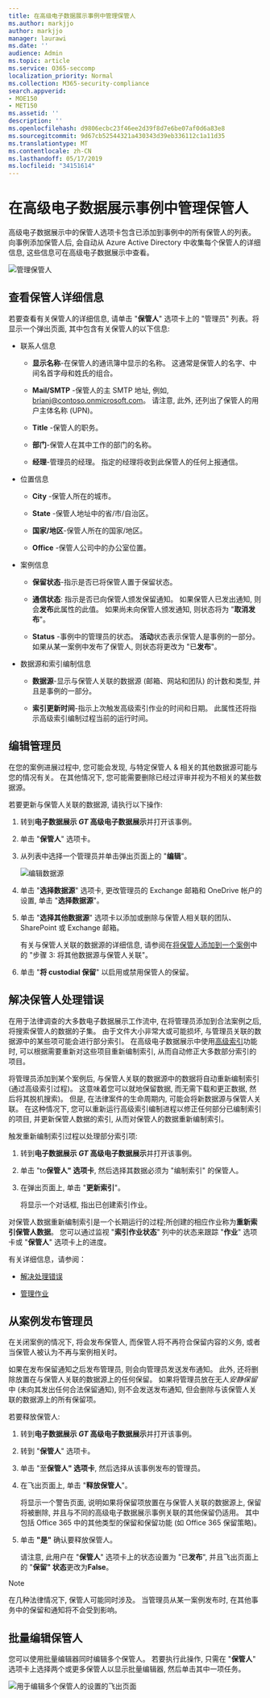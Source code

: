 ```yaml
---
title: 在高级电子数据展示事例中管理保管人
ms.author: markjjo
author: markjjo
manager: laurawi
ms.date: ''
audience: Admin
ms.topic: article
ms.service: O365-seccomp
localization_priority: Normal
ms.collection: M365-security-compliance
search.appverid:
- MOE150
- MET150
ms.assetid: ''
description: ''
ms.openlocfilehash: d9806ecbc23f46ee2d39f8d7e6be07af0d6a83e8
ms.sourcegitcommit: 9d67cb52544321a430343d39eb336112c1a11d35
ms.translationtype: MT
ms.contentlocale: zh-CN
ms.lasthandoff: 05/17/2019
ms.locfileid: "34151614"
---
```

# <a name="manage-custodians-in-an-advanced-ediscovery-case"></a>在高级电子数据展示事例中管理保管人

高级电子数据展示中的保管人选项卡包含已添加到事例中的所有保管人的列表。 向事例添加保管人后, 会自动从 Azure Active Directory 中收集每个保管人的详细信息, 这些信息可在高级电子数据展示中查看。

![管理保管人](../media/CustodianDetails.PNG)

## <a name="view-custodian-details"></a>查看保管人详细信息

若要查看有关保管人的详细信息, 请单击 "**保管人**" 选项卡上的 "管理员" 列表。将显示一个弹出页面, 其中包含有关保管人的以下信息:

- 联系人信息

  - **显示名称**-在保管人的通讯簿中显示的名称。 这通常是保管人的名字、中间名首字母和姓氏的组合。
  
   - **Mail/SMTP** -保管人的主 SMTP 地址, 例如, brianj@contoso.onmicrosoft.com。 请注意, 此外, 还列出了保管人的用户主体名称 (UPN)。

  - **Title** -保管人的职务。

  - **部门**-保管人在其中工作的部门的名称。

  - **经理**-管理员的经理。 指定的经理将收到此保管人的任何上报通信。
  
- 位置信息

  - **City** -保管人所在的城市。

  - **State** -保管人地址中的省/市/自治区。

  - **国家/地区**-保管人所在的国家/地区。

  - **Office** -保管人公司中的办公室位置。

- 案例信息

  - **保留状态**-指示是否已将保管人置于保留状态。 

  - **通信状态**: 指示是否已向保管人颁发保留通知。 如果保管人已发出通知, 则会**发布**此属性的此值。 如果尚未向保管人颁发通知, 则状态将为 "**取消发布**"。 

  - **Status** -事例中的管理员的状态。 **活动**状态表示保管人是事例的一部分。 如果从某一案例中发布了保管人, 则状态将更改为 "已**发布**"。 

- 数据源和索引编制信息

    - **数据源**-显示与保管人关联的数据源 (邮箱、网站和团队) 的计数和类型, 并且是事例的一部分。

    - **索引更新时间**-指示上次触发高级索引作业的时间和日期。 此属性还将指示高级索引编制过程当前的运行时间。


## <a name="edit-a-custodian"></a>编辑管理员

在您的案例进展过程中, 您可能会发现, 与特定保管人 & 相关的其他数据源可能与您的情况有关。 在其他情况下, 您可能需要删除已经过评审并视为不相关的某些数据源。

若要更新与保管人关联的数据源, 请执行以下操作:

1. 转到**电子数据展示 _GT_ 高级电子数据展示**并打开该事例。
  
2. 单击 "**保管人**" 选项卡。
  
3. 从列表中选择一个管理员并单击弹出页面上的 "**编辑**"。

    ![编辑数据源](../media/EditCustodianDataSource.PNG)
  
4. 单击 "**选择数据源**" 选项卡, 更改管理员的 Exchange 邮箱和 OneDrive 帐户的设置, 单击 "**选择数据源**"。
  
5. 单击 "**选择其他数据源**" 选项卡以添加或删除与保管人相关联的团队、SharePoint 或 Exchange 邮箱。 

    有关与保管人关联的数据源的详细信息, 请参阅在[将保管人添加到一个案例](add-custodians-to-case.md#step-3-associate-additional-data-sources-to-a-custodian)中的 "步骤 3: 将其他数据源与保管人关联"。 
  
6. 单击 "**将 custodial 保留**" 以启用或禁用保管人的保留。

## <a name="resolve-custodian-processing-errors"></a>解决保管人处理错误

在用于法律调查的大多数电子数据展示工作流中, 在将管理员添加到合法案例之后, 将搜索保管人的数据的子集。 由于文件大小非常大或可能损坏, 与管理员关联的数据源中的某些项可能会进行部分索引。 在高级电子数据展示中使用[高级索引](indexing-custodian-data.md)功能时, 可以根据需要重新对这些项目重新编制索引, 从而自动修正大多数部分索引的项目。

将管理员添加到某个案例后, 与保管人关联的数据源中的数据将自动重新编制索引 (通过高级索引过程)。 这意味着您可以就地保留数据, 而无需下载和更正数据, 然后将其脱机搜索)。 但是, 在法律案件的生命周期内, 可能会将新数据源与保管人关联。 在这种情况下, 您可以重新运行高级索引编制进程以修正任何部分已编制索引的项目, 并更新保管人数据的索引, 从而对保管人的数据重新编制索引。

触发重新编制索引过程以处理部分索引项:

1. 转到**电子数据展示 _GT_ 高级电子数据展示**并打开该事例。

2. 单击 "to**保管人" 选项卡**, 然后选择其数据必须为 "编制索引" 的保管人。 

3. 在弹出页面上, 单击 "**更新索引**"。

   将显示一个对话框, 指出已创建索引作业。

对保管人数据重新编制索引是一个长期运行的过程;所创建的相应作业称为**重新索引保管人数据**。 您可以通过监视 "**索引作业状态**" 列中的状态来跟踪 "**作业**" 选项卡或 "**保管人**" 选项卡上的进度。

有关详细信息，请参阅：

- [解决处理错误](processing-data-for-case.md)

- [管理作业](managing-jobs-ediscovery20.md)

## <a name="release-a-custodian-from-a-case"></a>从案例发布管理员

在关闭案例的情况下, 将会发布保管人, 而保管人将不再符合保留内容的义务, 或者当保管人被认为不再与案例相关时。 

如果在发布保留通知之后发布管理员, 则会向管理员发送发布通知。 此外, 还将删除放置在与保管人关联的数据源上的任何保留。 如果将管理员放在无人*安静保留*中 (未向其发出任何合法保留通知), 则不会发送发布通知, 但会删除与该保管人关联的数据源上的所有保留项。

若要释放保管人: 

1. 转到**电子数据展示 _GT_ 高级电子数据展示**并打开该事例。

2.  转到 "**保管人**" 选项卡。

3.  单击 "至**保管人" 选项卡**, 然后选择从该事例发布的管理员。

4. 在飞出页面上, 单击 "**释放保管人**"。

   将显示一个警告页面, 说明如果将保留项放置在与保管人关联的数据源上, 保留将被删除, 并且与不同的高级电子数据展示事例关联的其他保留仍适用。 其中包括 Office 365 中的其他类型的保留和保留功能 (如 Office 365 保留策略)。

5. 单击 **"是"** 确认要释放保管人。 

    请注意, 此用户在 "**保管人**" 选项卡上的状态设置为 "已**发布**", 并且飞出页面上的 "**保留" 状态**更改为**False**。 

> [!NOTE]
> 在几种法律情况下, 保管人可能同时涉及。 当管理员从某一案例发布时, 在其他事务中的保留和通知将不会受到影响。

## <a name="bulk-edit-custodians"></a>批量编辑保管人

您可以使用批量编辑器同时编辑多个保管人。 若要执行此操作, 只需在 "**保管人**" 选项卡上选择两个或更多保管人以显示批量编辑器, 然后单击其中一项任务。

![用于编辑多个保管人的设置的飞出页面](../media/AeDBulkEditCustodians.png)